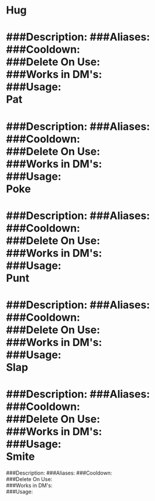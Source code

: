 Hug
===
###Description:
###Aliases:
###Cooldown:  
###Delete On Use:  
###Works in DM's:  
###Usage:  
Pat
===
###Description:
###Aliases:
###Cooldown:  
###Delete On Use:  
###Works in DM's:  
###Usage:  
Poke
===
###Description:
###Aliases:
###Cooldown:  
###Delete On Use:  
###Works in DM's:  
###Usage:  
Punt
===
###Description:
###Aliases:
###Cooldown:  
###Delete On Use:  
###Works in DM's:  
###Usage:  
Slap
===
###Description:
###Aliases:
###Cooldown:  
###Delete On Use:  
###Works in DM's:  
###Usage:  
Smite
===
###Description:
###Aliases:
###Cooldown:  
###Delete On Use:  
###Works in DM's:  
###Usage:  